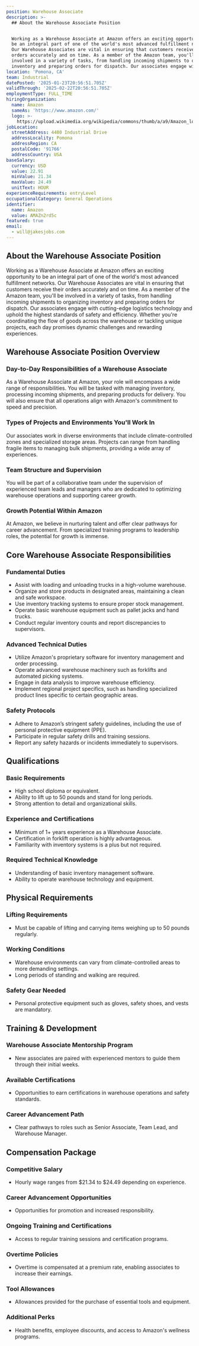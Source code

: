```yaml
---
position: Warehouse Associate
description: >-
  ## About the Warehouse Associate Position


  Working as a Warehouse Associate at Amazon offers an exciting opportunity to
  be an integral part of one of the world's most advanced fulfillment networks.
  Our Warehouse Associates are vital in ensuring that customers receive their
  orders accurately and on time. As a member of the Amazon team, you'll be
  involved in a variety of tasks, from handling incoming shipments to organizing
  inventory and preparing orders for dispatch. Our associates engage with cu...
location: 'Pomona, CA'
team: Industrial
datePosted: '2025-01-23T20:56:51.705Z'
validThrough: '2025-02-22T20:56:51.705Z'
employmentType: FULL_TIME
hiringOrganization:
  name: Amazon
  sameAs: 'https://www.amazon.com/'
  logo: >-
    https://upload.wikimedia.org/wikipedia/commons/thumb/a/a9/Amazon_logo.svg/2560px-Amazon_logo.svg.png
jobLocation:
  streetAddress: 4480 Industrial Drive
  addressLocality: Pomona
  addressRegion: CA
  postalCode: '91766'
  addressCountry: USA
baseSalary:
  currency: USD
  value: 22.91
  minValue: 21.34
  maxValue: 24.49
  unitText: HOUR
experienceRequirements: entryLevel
occupationalCategory: General Operations
identifier:
  name: Amazon
  value: AMAZn2rd5c
featured: true
email:
  - will@jakesjobs.com
---
```




## About the Warehouse Associate Position

Working as a Warehouse Associate at Amazon offers an exciting opportunity to be an integral part of one of the world's most advanced fulfillment networks. Our Warehouse Associates are vital in ensuring that customers receive their orders accurately and on time. As a member of the Amazon team, you'll be involved in a variety of tasks, from handling incoming shipments to organizing inventory and preparing orders for dispatch. Our associates engage with cutting-edge logistics technology and uphold the highest standards of safety and efficiency. Whether you're coordinating the flow of goods across the warehouse or tackling unique projects, each day promises dynamic challenges and rewarding experiences.

## Warehouse Associate Position Overview

### Day-to-Day Responsibilities of a Warehouse Associate

As a Warehouse Associate at Amazon, your role will encompass a wide range of responsibilities. You will be tasked with managing inventory, processing incoming shipments, and preparing products for delivery. You will also ensure that all operations align with Amazon's commitment to speed and precision.

### Types of Projects and Environments You'll Work In

Our associates work in diverse environments that include climate-controlled zones and specialized storage areas. Projects can range from handling fragile items to managing bulk shipments, providing a wide array of experiences.

### Team Structure and Supervision

You will be part of a collaborative team under the supervision of experienced team leads and managers who are dedicated to optimizing warehouse operations and supporting career growth.

### Growth Potential Within Amazon

At Amazon, we believe in nurturing talent and offer clear pathways for career advancement. From specialized training programs to leadership roles, the potential for growth is immense.

## Core Warehouse Associate Responsibilities

### Fundamental Duties

- Assist with loading and unloading trucks in a high-volume warehouse.
- Organize and store products in designated areas, maintaining a clean and safe workspace.
- Use inventory tracking systems to ensure proper stock management.
- Operate basic warehouse equipment such as pallet jacks and hand trucks.
- Conduct regular inventory counts and report discrepancies to supervisors.

### Advanced Technical Duties

- Utilize Amazon's proprietary software for inventory management and order processing.
- Operate advanced warehouse machinery such as forklifts and automated picking systems.
- Engage in data analysis to improve warehouse efficiency.
- Implement regional project specifics, such as handling specialized product lines specific to certain geographic areas.

### Safety Protocols

- Adhere to Amazon’s stringent safety guidelines, including the use of personal protective equipment (PPE).
- Participate in regular safety drills and training sessions.
- Report any safety hazards or incidents immediately to supervisors.

## Qualifications

### Basic Requirements

- High school diploma or equivalent.
- Ability to lift up to 50 pounds and stand for long periods.
- Strong attention to detail and organizational skills.

### Experience and Certifications

- Minimum of 1+ years experience as a Warehouse Associate.
- Certification in forklift operation is highly advantageous.
- Familiarity with inventory systems is a plus but not required.

### Required Technical Knowledge

- Understanding of basic inventory management software.
- Ability to operate warehouse technology and equipment.

## Physical Requirements

### Lifting Requirements

- Must be capable of lifting and carrying items weighing up to 50 pounds regularly.

### Working Conditions

- Warehouse environments can vary from climate-controlled areas to more demanding settings.
- Long periods of standing and walking are required.

### Safety Gear Needed

- Personal protective equipment such as gloves, safety shoes, and vests are mandatory.

## Training & Development

### Warehouse Associate Mentorship Program

- New associates are paired with experienced mentors to guide them through their initial weeks.

### Available Certifications

- Opportunities to earn certifications in warehouse operations and safety standards.

### Career Advancement Path

- Clear pathways to roles such as Senior Associate, Team Lead, and Warehouse Manager.

## Compensation Package

### Competitive Salary

- Hourly wage ranges from $21.34 to $24.49 depending on experience.

### Career Advancement Opportunities

- Opportunities for promotion and increased responsibility.

### Ongoing Training and Certifications

- Access to regular training sessions and certification programs.

### Overtime Policies

- Overtime is compensated at a premium rate, enabling associates to increase their earnings.

### Tool Allowances

- Allowances provided for the purchase of essential tools and equipment.

### Additional Perks

- Health benefits, employee discounts, and access to Amazon's wellness programs.
